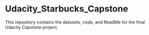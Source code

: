 # Udacity_Starbucks_Capstone
This repository contains the datasets, code, and ReadMe for the final Udacity Capstone project.
